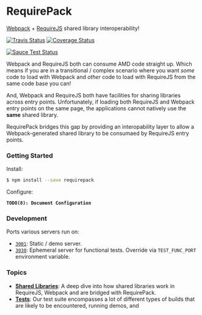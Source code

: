RequirePack
===========

[Webpack][webpack] + [RequireJS][requirejs] shared library interoperability!

[![Travis Status][trav_img]][trav_site]
[![Coverage Status][cov_img]][cov_site]

[![Sauce Test Status][sauce_img]][sauce_site]

Webpack and RequireJS both can consume AMD code straight up. Which means if you
are in a transitional / complex scenario where you want _some_ code to load
with Webpack and _other_ code to load with RequireJS from the same code base
you can!

And, Webpack and RequireJS both have facilities for sharing libraries across
entry points. Unfortunately, if loading both RequireJS and Webpack entry points
on the same page, the applications cannot natively use the **same** shared
library.

RequirePack bridges this gap by providing an interopability layer to allow a
Webpack-generated shared library to be consumaed by RequireJS entry points.

### Getting Started

Install:

```sh
$ npm install --save requirepack
```

Configure:

**`TODO(8): Document Configuration`**

### Development

Ports various servers run on:

* [`3001`](http://127.0.0.1:3001/): Static / demo server.
* [`3030`](http://127.0.0.1:3030/): Ephemeral server for functional tests.
  Override via `TEST_FUNC_PORT` environment variable.

### Topics

* **[Shared Libraries](docs/shared-libraries.md)**: A deep dive into how shared
  libraries work in RequireJS, Webpack and are bridged with RequirePack.
* **[Tests](docs/test.md)**: Our test suite encompasses a lot of different types
  of builds that are likely to be encountered, running demos, and


[webpack]: http://webpack.github.io/
[wp-dll]: https://github.com/webpack/webpack/tree/master/examples/dll
[wp-dll-user]: https://github.com/webpack/webpack/tree/master/examples/dll-user
[requirejs]: http://requirejs.org/
[rjs-exclude]: https://github.com/jrburke/r.js/blob/master/build/example.build.js#L388-L398
[trav_img]: https://api.travis-ci.org/FormidableLabs/requirepack.svg
[trav_site]: https://travis-ci.org/FormidableLabs/requirepack
[sauce]: https://saucelabs.com
[sauce_img]: https://saucelabs.com/browser-matrix/requirepack.svg
[sauce_site]: https://saucelabs.com/u/requirepack
[cov]: https://coveralls.io
[cov_img]: https://img.shields.io/coveralls/FormidableLabs/requirepack.svg
[cov_site]: https://coveralls.io/r/FormidableLabs/requirepack
